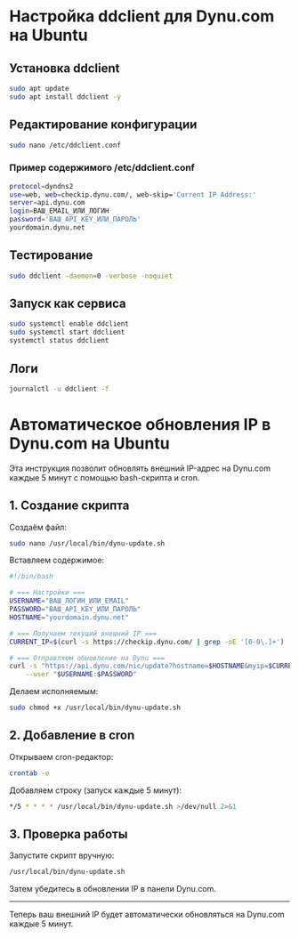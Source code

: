 # Настройка ddclient для Dynu.com на Ubuntu

## Установка ddclient
```bash
sudo apt update
sudo apt install ddclient -y
```

## Редактирование конфигурации
```bash
sudo nano /etc/ddclient.conf
```

### Пример содержимого /etc/ddclient.conf
```bash
protocol=dyndns2
use=web, web=checkip.dynu.com/, web-skip='Current IP Address:'
server=api.dynu.com
login=ВАШ_EMAIL_ИЛИ_ЛОГИН
password='ВАШ_API_KEY_ИЛИ_ПАРОЛЬ'
yourdomain.dynu.net
```

## Тестирование
```bash
sudo ddclient -daemon=0 -verbose -noquiet
```

## Запуск как сервиса
```bash
sudo systemctl enable ddclient
sudo systemctl start ddclient
systemctl status ddclient
```

## Логи
```bash
journalctl -u ddclient -f
```


# Автоматическое обновления IP в Dynu.com на Ubuntu

Эта инструкция позволит обновлять внешний IP-адрес на Dynu.com каждые 5 минут с помощью bash-скрипта и cron.

## 1. Создание скрипта

Создаём файл:

```bash
sudo nano /usr/local/bin/dynu-update.sh
```

Вставляем содержимое:

```bash
#!/bin/bash

# === Настройки ===
USERNAME="ВАШ_ЛОГИН_ИЛИ_EMAIL"
PASSWORD="ВАШ_API_KEY_ИЛИ_ПАРОЛЬ"
HOSTNAME="yourdomain.dynu.net"

# === Получаем текущий внешний IP ===
CURRENT_IP=$(curl -s https://checkip.dynu.com/ | grep -oE '[0-9\.]+')

# === Отправляем обновление на Dynu ===
curl -s "https://api.dynu.com/nic/update?hostname=$HOSTNAME&myip=$CURRENT_IP" \
    --user "$USERNAME:$PASSWORD"
```

Делаем исполняемым:

```bash
sudo chmod +x /usr/local/bin/dynu-update.sh
```

## 2. Добавление в cron

Открываем cron-редактор:

```bash
crontab -e
```

Добавляем строку (запуск каждые 5 минут):

```bash
*/5 * * * * /usr/local/bin/dynu-update.sh >/dev/null 2>&1
```

## 3. Проверка работы

Запустите скрипт вручную:

```bash
/usr/local/bin/dynu-update.sh
```

Затем убедитесь в обновлении IP в панели Dynu.com.

---

Теперь ваш внешний IP будет автоматически обновляться на Dynu.com каждые 5 минут.
